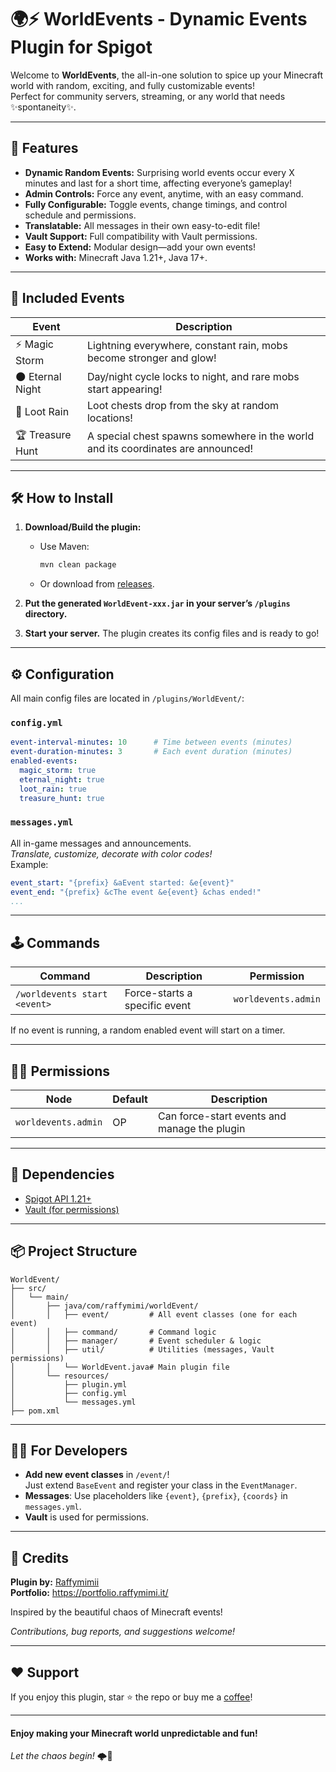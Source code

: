 
# 🌍⚡ WorldEvents - Dynamic Events Plugin for Spigot

Welcome to **WorldEvents**, the all-in-one solution to spice up your Minecraft world with random, exciting, and fully customizable events!  
Perfect for community servers, streaming, or any world that needs ✨spontaneity✨.

---

## 🚀 Features

- **Dynamic Random Events:** Surprising world events occur every X minutes and last for a short time, affecting everyone’s gameplay!
- **Admin Controls:** Force any event, anytime, with an easy command.
- **Fully Configurable:** Toggle events, change timings, and control schedule and permissions.
- **Translatable:** All messages in their own easy-to-edit file!
- **Vault Support:** Full compatibility with Vault permissions.
- **Easy to Extend:** Modular design—add your own events!
- **Works with:** Minecraft Java 1.21+, Java 17+.

---

## 🎉 Included Events

| Event              | Description                                                                           |
|--------------------|---------------------------------------------------------------------------------------|
| ⚡ Magic Storm      | Lightning everywhere, constant rain, mobs become stronger and glow!                   |
| 🌑 Eternal Night   | Day/night cycle locks to night, and rare mobs start appearing!                        |
| 🎁 Loot Rain       | Loot chests drop from the sky at random locations!                                    |
| 🏆 Treasure Hunt   | A special chest spawns somewhere in the world and its coordinates are announced!      |

---

## 🛠️ How to Install

1. **Download/Build the plugin:**
   - Use Maven:  
     ```bash
     mvn clean package
     ```
   - Or download from [releases](#).

2. **Put the generated `WorldEvent-xxx.jar` in your server’s `/plugins` directory.**

3. **Start your server.** The plugin creates its config files and is ready to go!

---

## ⚙️ Configuration

All main config files are located in `/plugins/WorldEvent/`:

### `config.yml`
```yaml
event-interval-minutes: 10      # Time between events (minutes)
event-duration-minutes: 3       # Each event duration (minutes)
enabled-events:
  magic_storm: true
  eternal_night: true
  loot_rain: true
  treasure_hunt: true
```

### `messages.yml`
All in-game messages and announcements.  
_Translate, customize, decorate with color codes!_  
Example:
```yaml
event_start: "{prefix} &aEvent started: &e{event}"
event_end: "{prefix} &cThe event &e{event} &chas ended!"
...
```

---

## 🕹️ Commands

| Command                                  | Description                          | Permission         |
|-------------------------------------------|--------------------------------------|--------------------|
| `/worldevents start <event>`              | Force-starts a specific event        | `worldevents.admin` |

If no event is running, a random enabled event will start on a timer.

---

## 🧑‍💼 Permissions

| Node                | Default | Description                                  |
|---------------------|---------|----------------------------------------------|
| `worldevents.admin` | OP      | Can force-start events and manage the plugin |

---

## 🤖 Dependencies

- [Spigot API 1.21+](https://www.spigotmc.org/)
- [Vault (for permissions)](https://www.spigotmc.org/resources/vault.34315/)

---

## 📦 Project Structure

```
WorldEvent/
├── src/
│   └── main/
│       ├── java/com/raffymimi/worldEvent/
│       │   ├── event/         # All event classes (one for each event)
│       │   ├── command/       # Command logic
│       │   ├── manager/       # Event scheduler & logic
│       │   ├── util/          # Utilities (messages, Vault permissions)
│       │   └── WorldEvent.java# Main plugin file
│       └── resources/
│           ├── plugin.yml
│           ├── config.yml
│           └── messages.yml
├── pom.xml
```

---

## 🧑‍💻 For Developers

- **Add new event classes** in `/event/`!  
  Just extend `BaseEvent` and register your class in the `EventManager`.
- **Messages**: Use placeholders like `{event}`, `{prefix}`, `{coords}` in `messages.yml`.
- **Vault** is used for permissions.

---

## 🙏 Credits

**Plugin by:** [Raffymimii](https://github.com/raffymimii)  
**Portfolio:** https://portfolio.raffymimi.it/

Inspired by the beautiful chaos of Minecraft events!

_Contributions, bug reports, and suggestions welcome!_

---

## ❤️ Support

If you enjoy this plugin, star ⭐ the repo or buy me a [coffee](https://paypal.me/raffymimi?country.x=IT&locale.x=it_IT)!

---

#### Enjoy making your Minecraft world unpredictable and fun!  
*Let the chaos begin!* 🌩️🎉
